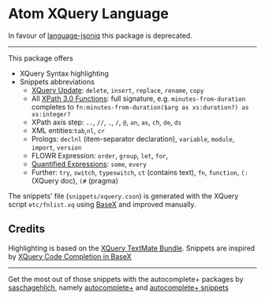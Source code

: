 # Atom XQuery Language

In favour of [language-jsoniq](https://github.com/wcandillon/language-jsoniq)
this package is deprecated.

---

This package offers
 * XQuery Syntax highlighting
 * Snippets abbreviations
    * [XQuery Update](http://www.w3.org/TR/xquery-update-10/): `delete`, `insert`, `replace`, `rename`, `copy`
    * All [XPath 3.0 Functions](http://www.w3.org/TR/xpath-functions-30/):
      full signature,  e.g. `minutes-from-duration` completes to `fn:minutes-from-duration($arg as xs:duration?) as xs:integer?`
    * XPath axis step: `..`, `//`, `.`, `/`, `@`, `an`, `as`, `ch`, `de`, `ds`
    * XML entities:`tab`,`nl`, `cr`
    * Prologs: `declnl` (item-separator declaration), `variable`, `module`, `import`, `version`
    * FLOWR Expression: `order`, `group`, `let`, `for`,
    * [Quantified Expressions](http://www.w3.org/TR/xquery/#id-quantified-expressions): `some`, `every`
    * Further: `try`, `switch`, `typeswitch`, `ct` (contains text), `fn`, `function`, `(:` (XQuery doc), `(#` (pragma)

The snippets’ file (`snippets/xquery.cson`) is generated with the XQuery script `etc/fnlist.xq` using [BaseX](http://basex.org/) and improved manually.


## Credits

Highlighting is based on the
[XQuery TextMate Bundle](https://github.com/paxtonhare/xQuery.tmbundle).
Snippets are inspired by
[XQuery Code Completion in BaseX ](http://docs.basex.org/wiki/Shortcuts#Code_Completions)

---

Get the most out of those snippets with the autocomplete+ packages by [saschagehlich](https://atom.io/users/saschagehlich), namely
[autocomplete+](https://atom.io/packages/autocomplete-plus)
and
[autocomplete+ snippets](https://atom.io/packages/autocomplete-snippets)
